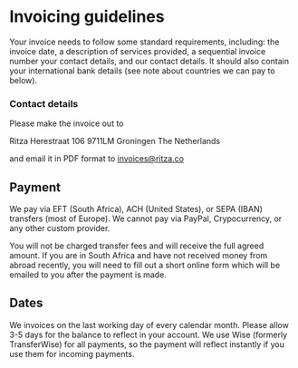 # Invoicing guidelines

Your invoice needs to follow some standard requirements, including: the invoice date, a description of services provided, a sequential invoice number
your contact details, and our contact details. It should also contain your international bank details (see note about countries we can pay to below).

### Contact details
Please make the invoice out to 

Ritza
Herestraat 106
9711LM
Groningen
The Netherlands

and email it in PDF format to invoices@ritza.co

## Payment

We pay via EFT (South Africa), ACH (United States), or SEPA (IBAN) transfers (most of Europe). We cannot pay via PayPal, Crypocurrency, or any other custom provider.

You will not be charged transfer fees and will receive the full agreed amount. If you are in South Africa and have not received money from abroad recently, you will 
need to fill out a short online form which will be emailed to you after the payment is made.

## Dates

We invoices on the last working day of every calendar month. Please allow 3-5 days for the balance to reflect in your account. We use Wise (formerly TransferWise) 
for all payments, so the payment will reflect instantly if you use them for incoming payments.




